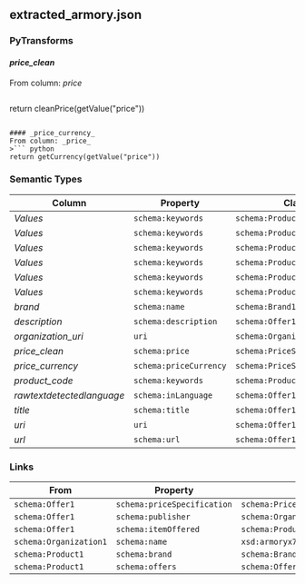 ## extracted_armory.json

### PyTransforms
#### _price_clean_
From column: _price_
>``` python
return cleanPrice(getValue("price"))
```

#### _price_currency_
From column: _price_
>``` python
return getCurrency(getValue("price"))
```


### Semantic Types
| Column | Property | Class |
|  ----- | -------- | ----- |
| _Values_ | `schema:keywords` | `schema:Product1`|
| _Values_ | `schema:keywords` | `schema:Product1`|
| _Values_ | `schema:keywords` | `schema:Product1`|
| _Values_ | `schema:keywords` | `schema:Product1`|
| _Values_ | `schema:keywords` | `schema:Product1`|
| _Values_ | `schema:keywords` | `schema:Product1`|
| _brand_ | `schema:name` | `schema:Brand1`|
| _description_ | `schema:description` | `schema:Offer1`|
| _organization_uri_ | `uri` | `schema:Organization1`|
| _price_clean_ | `schema:price` | `schema:PriceSpecification1`|
| _price_currency_ | `schema:priceCurrency` | `schema:PriceSpecification1`|
| _product_code_ | `schema:keywords` | `schema:Product1`|
| _rawtextdetectedlanguage_ | `schema:inLanguage` | `schema:Offer1`|
| _title_ | `schema:title` | `schema:Offer1`|
| _uri_ | `uri` | `schema:Offer1`|
| _url_ | `schema:url` | `schema:Offer1`|


### Links
| From | Property | To |
|  --- | -------- | ---|
| `schema:Offer1` | `schema:priceSpecification` | `schema:PriceSpecification1`|
| `schema:Offer1` | `schema:publisher` | `schema:Organization1`|
| `schema:Offer1` | `schema:itemOffered` | `schema:Product1`|
| `schema:Organization1` | `schema:name` | `xsd:armoryx7kvdq3jds.onion`|
| `schema:Product1` | `schema:brand` | `schema:Brand1`|
| `schema:Product1` | `schema:offers` | `schema:Offer1`|
